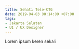 ```yaml
---
title: Sehati Tele-CTG
date: 2019-04-03 00:14:00 +07:00
tags:
- Jakarta Selatan
- UI / UX Designer
---
```


Lorem ipsum keren sekali